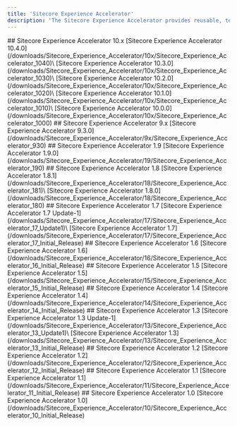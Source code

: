 ```yaml
---
title: 'Sitecore Experience Accelerator'
description: 'The Sitecore Experience Accelerator provides reusable, templated UX layouts and components to help you get up and running quickly.'
---
```


<Card variant='outlineRaised' px={0} mb={8}>
<CardHeader>
## Sitecore Experience Accelerator 10.x
</CardHeader>
<CardBody>
[Sitecore Experience Accelerator 10.4.0](/downloads/Sitecore_Experience_Accelerator/10x/Sitecore_Experience_Accelerator_1040)\
[Sitecore Experience Accelerator 10.3.0](/downloads/Sitecore_Experience_Accelerator/10x/Sitecore_Experience_Accelerator_1030)\
[Sitecore Experience Accelerator 10.2.0](/downloads/Sitecore_Experience_Accelerator/10x/Sitecore_Experience_Accelerator_1020)\
[Sitecore Experience Accelerator 10.1.0](/downloads/Sitecore_Experience_Accelerator/10x/Sitecore_Experience_Accelerator_1010)\
[Sitecore Experience Accelerator 10.0.0](/downloads/Sitecore_Experience_Accelerator/10x/Sitecore_Experience_Accelerator_1000)
</CardBody>          
</Card>

<Card variant='outlineRaised' px={0} mb={8}>
<CardHeader>
## Sitecore Experience Accelerator 9.x
</CardHeader>
<CardBody>
[Sitecore Experience Accelerator 9.3.0](/downloads/Sitecore_Experience_Accelerator/9x/Sitecore_Experience_Accelerator_930)
</CardBody>          
</Card>

<Card variant='outlineRaised' px={0} mb={8}>
<CardHeader>
## Sitecore Experience Accelerator 1.9
</CardHeader>
<CardBody>
[Sitecore Experience Accelerator 1.9.0](/downloads/Sitecore_Experience_Accelerator/19/Sitecore_Experience_Accelerator_190)
</CardBody>          
</Card>

<Card variant='outlineRaised' px={0} mb={8}>
<CardHeader>
## Sitecore Experience Accelerator 1.8
</CardHeader>
<CardBody>
[Sitecore Experience Accelerator 1.8.1](/downloads/Sitecore_Experience_Accelerator/18/Sitecore_Experience_Accelerator_181)\
[Sitecore Experience Accelerator 1.8.0](/downloads/Sitecore_Experience_Accelerator/18/Sitecore_Experience_Accelerator_180)
</CardBody>          
</Card>

<Card variant='outlineRaised' px={0} mb={8}>
<CardHeader>
## Sitecore Experience Accelerator 1.7
</CardHeader>
<CardBody>
[Sitecore Experience Accelerator 1.7 Update-1](/downloads/Sitecore_Experience_Accelerator/17/Sitecore_Experience_Accelerator_17_Update1)\
[Sitecore Experience Accelerator 1.7](/downloads/Sitecore_Experience_Accelerator/17/Sitecore_Experience_Accelerator_17_Initial_Release)
</CardBody>          
</Card>

<Card variant='outlineRaised' px={0} mb={8}>
<CardHeader>
## Sitecore Experience Accelerator 1.6
</CardHeader>
<CardBody>
[Sitecore Experience Accelerator 1.6](/downloads/Sitecore_Experience_Accelerator/16/Sitecore_Experience_Accelerator_16_Initial_Release)
</CardBody>          
</Card>

<Card variant='outlineRaised' px={0} mb={8}>
<CardHeader>
## Sitecore Experience Accelerator 1.5
</CardHeader>
<CardBody>
[Sitecore Experience Accelerator 1.5](/downloads/Sitecore_Experience_Accelerator/15/Sitecore_Experience_Accelerator_15_Initial_Release)
</CardBody>          
</Card>

<Card variant='outlineRaised' px={0} mb={8}>
<CardHeader>
## Sitecore Experience Accelerator 1.4
</CardHeader>
<CardBody>
[Sitecore Experience Accelerator 1.4](/downloads/Sitecore_Experience_Accelerator/14/Sitecore_Experience_Accelerator_14_Initial_Release)
</CardBody>          
</Card>

<Card variant='outlineRaised' px={0} mb={8}>
<CardHeader>
## Sitecore Experience Accelerator 1.3
</CardHeader>
<CardBody>
[Sitecore Experience Accelerator 1.3 Update-1](/downloads/Sitecore_Experience_Accelerator/13/Sitecore_Experience_Accelerator_13_Update1)\
[Sitecore Experience Accelerator 1.3](/downloads/Sitecore_Experience_Accelerator/13/Sitecore_Experience_Accelerator_13_Initial_Release)
</CardBody>          
</Card>

<Card variant='outlineRaised' px={0} mb={8}>
<CardHeader>
## Sitecore Experience Accelerator 1.2
</CardHeader>
<CardBody>
[Sitecore Experience Accelerator 1.2](/downloads/Sitecore_Experience_Accelerator/12/Sitecore_Experience_Accelerator_12_Initial_Release)
</CardBody>          
</Card>

<Card variant='outlineRaised' px={0} mb={8}>
<CardHeader>
## Sitecore Experience Accelerator 1.1
</CardHeader>
<CardBody>
[Sitecore Experience Accelerator 1.1](/downloads/Sitecore_Experience_Accelerator/11/Sitecore_Experience_Accelerator_11_Initial_Release)
</CardBody>          
</Card>

<Card variant='outlineRaised' px={0} mb={8}>
<CardHeader>
## Sitecore Experience Accelerator 1.0
</CardHeader>
<CardBody>
[Sitecore Experience Accelerator 1.0](/downloads/Sitecore_Experience_Accelerator/10/Sitecore_Experience_Accelerator_10_Initial_Release)
</CardBody>          
</Card>
